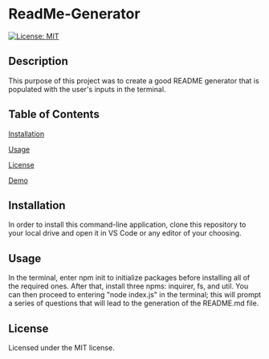 # ReadMe-Generator

[![License: MIT](https://img.shields.io/badge/License-MIT-blue.svg)](https://opensource.org/licenses/MIT)

## Description

This purpose of this project was to create a good README generator that is populated with the user's inputs in the terminal.

## Table of Contents
  
[Installation](#installation)
  
[Usage](#usage)
  
[License](#license)

[Demo](#demo)

## Installation
  
In order to install this command-line application, clone this repository to your local drive and open it in VS Code or any editor of your choosing.

## Usage
  
In the terminal, enter npm init to initialize packages before installing all of the required ones. After that, install three npms: inquirer, fs, and util. You can then proceed to entering "node index.js" in the terminal; this will prompt a series of questions that will lead to the generation of the README.md file.

## License 
  
Licensed under the MIT license.


